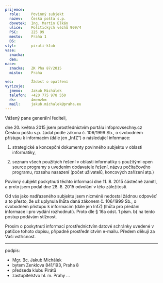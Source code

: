 ```yaml
---
prijemce: 
  role:     Povinný subjekt
  nazev:    Česká pošta s.p.
  dovetek:  Ing. Martin Elkán
  ulice:    Politických vězňů 909/4
  PSC:      225 99
  mesto:    Praha 1
  DS:       
styl:       pirati-klub
vase:
  znacka:  
  den:      
nase:
  znacka:   ZK Pha 87/2015
  misto:    Praha

vec:        Žádost o opatření
vyrizuje:   
  jmeno:    Jakub Michálek
  telefon:  +420 775 978 550
  ds:       4memzkm
  mail:     jakub.michalek@praha.eu
---
```


Vážený pane generální řediteli,

dne 20. května 2015 jsem prostřednictvím portálu infoprovsechny.cz Českou poštu s.p. žádal podle zákona č. 106/1999 Sb., o svobodném přístupu k informacím (dále jen „InfZ”) o následující informace:

1. strategické a koncepční dokumenty povinného subjektu v oblasti informatiky,

2. seznam všech použitých řešení v oblasti informatiky s použitými open source programy s uvedením dodavatele řešení, názvu
počítačového programu, rozsahu nasazení (počet uživatelů, koncových zařízení atp.)

Povinný subjekt poskytnutí těchto informací dne 11. 8. 2015 částečně zamítl, a proto jsem podal dne 28. 8. 2015 odvolání v této záležitosti. 

Od vás jako nadřazeného subjektu jsem nicméně nedostal žádnou odpověď a to přesto, že už uplynula lhůta daná zákonem č. 106/1999 Sb., o svobodném přístupu k informacím (dále jen InfZ) (lhůta pro předání informace i pro vydání rozhodnutí). Proto dle § 16a odst. 1 písm. b) na tento postup podávám stížnost.

Prosím o poskytnutí informací prostřednictvím datové schránky uvedené v patičce tohoto dopisu, případně prostřednictvím e-mailu. Předem děkuji za Vaši vstřícnost.

---
podpis: 
  - Mgr. Bc. Jakub Michálek
  - bytem Zenklova 841/193, Praha 8
  - předseda klubu Pirátů
  - zastupitelstvo hl. m. Prahy
...
